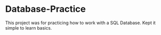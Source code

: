 # Database-Practice
This project was for practicing how to work with a SQL Database.
Kept it simple to learn basics.
